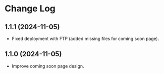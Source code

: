 # Change Log

## 1.1.1 (2024-11-05)

* Fixed deployment with FTP (added missing files for coming soon page).

## 1.1.0 (2024-11-05)

* Improve coming soon page design.